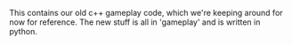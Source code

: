 
This contains our old c++ gameplay code, which we're keeping around for now for reference.  The new stuff is all in 'gameplay' and is written in python.

